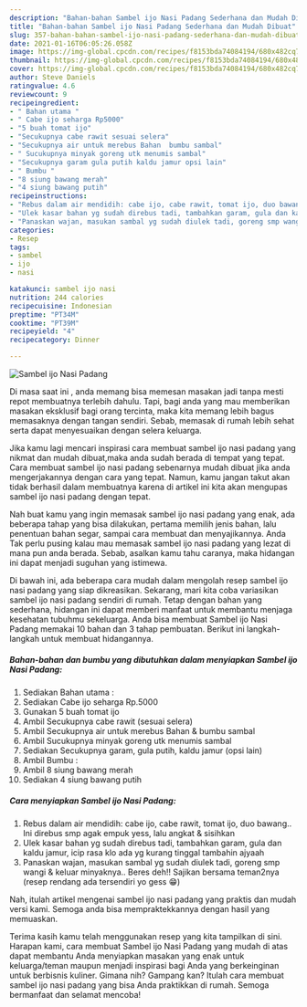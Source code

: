 ```yaml
---
description: "Bahan-bahan Sambel ijo Nasi Padang Sederhana dan Mudah Dibuat"
title: "Bahan-bahan Sambel ijo Nasi Padang Sederhana dan Mudah Dibuat"
slug: 357-bahan-bahan-sambel-ijo-nasi-padang-sederhana-dan-mudah-dibuat
date: 2021-01-16T06:05:26.058Z
image: https://img-global.cpcdn.com/recipes/f8153bda74084194/680x482cq70/sambel-ijo-nasi-padang-foto-resep-utama.jpg
thumbnail: https://img-global.cpcdn.com/recipes/f8153bda74084194/680x482cq70/sambel-ijo-nasi-padang-foto-resep-utama.jpg
cover: https://img-global.cpcdn.com/recipes/f8153bda74084194/680x482cq70/sambel-ijo-nasi-padang-foto-resep-utama.jpg
author: Steve Daniels
ratingvalue: 4.6
reviewcount: 9
recipeingredient:
- " Bahan utama "
- " Cabe ijo seharga Rp5000"
- "5 buah tomat ijo"
- "Secukupnya cabe rawit sesuai selera"
- "Secukupnya air untuk merebus Bahan  bumbu sambal"
- " Sucukupnya minyak goreng utk menumis sambal"
- "Secukupnya garam gula putih kaldu jamur opsi lain"
- " Bumbu "
- "8 siung bawang merah"
- "4 siung bawang putih"
recipeinstructions:
- "Rebus dalam air mendidih: cabe ijo, cabe rawit, tomat ijo, duo bawang.. Ini direbus smp agak empuk yess, lalu angkat &amp; sisihkan"
- "Ulek kasar bahan yg sudah direbus tadi, tambahkan garam, gula dan kaldu jamur, icip rasa klo ada yg kurang tinggal tambahin ajyaah"
- "Panaskan wajan, masukan sambal yg sudah diulek tadi, goreng smp wangi &amp; keluar minyaknya.. Beres deh!! Sajikan bersama teman2nya (resep rendang ada tersendiri yo gess 😁)"
categories:
- Resep
tags:
- sambel
- ijo
- nasi

katakunci: sambel ijo nasi 
nutrition: 244 calories
recipecuisine: Indonesian
preptime: "PT34M"
cooktime: "PT39M"
recipeyield: "4"
recipecategory: Dinner

---
```



![Sambel ijo Nasi Padang](https://img-global.cpcdn.com/recipes/f8153bda74084194/680x482cq70/sambel-ijo-nasi-padang-foto-resep-utama.jpg)

Di masa  saat ini , anda memang bisa memesan masakan jadi tanpa mesti repot membuatnya terlebih dahulu. Tapi, bagi anda yang mau memberikan masakan eksklusif bagi orang tercinta, maka kita memang lebih bagus memasaknya dengan tangan sendiri. Sebab, memasak di rumah lebih sehat serta dapat menyesuaikan dengan selera keluarga.

Jika kamu lagi mencari inspirasi cara membuat sambel ijo nasi padang yang nikmat dan mudah dibuat,maka anda sudah berada di tempat yang tepat. Cara membuat sambel ijo nasi padang  sebenarnya mudah dibuat jika anda mengerjakannya dengan cara yang tepat. Namun, kamu jangan takut akan tidak berhasil dalam membuatnya 
karena di artikel ini kita akan mengupas sambel ijo nasi padang dengan tepat.  



Nah buat kamu yang ingin memasak sambel ijo nasi padang yang enak, ada beberapa tahap yang bisa dilakukan, pertama memilih jenis bahan, lalu penentuan bahan segar, sampai cara membuat dan menyajikannya. Anda Tak perlu pusing kalau mau memasak sambel ijo nasi padang yang lezat di mana pun anda berada. Sebab, asalkan kamu  tahu caranya, maka hidangan ini dapat menjadi suguhan yang istimewa.

Di bawah ini, ada beberapa cara mudah dalam mengolah resep sambel ijo nasi padang yang siap dikreasikan. Sekarang, mari kita coba variasikan sambel ijo nasi padang sendiri di rumah. Tetap dengan bahan yang sederhana, hidangan ini dapat memberi manfaat untuk membantu menjaga kesehatan tubuhmu sekeluarga. Anda bisa membuat Sambel ijo Nasi Padang memakai 10 bahan dan 3 tahap pembuatan. Berikut ini langkah-langkah untuk membuat hidangannya.

<!--inarticleads1-->

##### Bahan-bahan dan bumbu yang dibutuhkan dalam menyiapkan Sambel ijo Nasi Padang:

1. Sediakan  Bahan utama :
1. Sediakan  Cabe ijo seharga Rp.5000
1. Gunakan 5 buah tomat ijo
1. Ambil Secukupnya cabe rawit (sesuai selera)
1. Ambil Secukupnya air untuk merebus Bahan &amp; bumbu sambal
1. Ambil  Sucukupnya minyak goreng utk menumis sambal
1. Sediakan Secukupnya garam, gula putih, kaldu jamur (opsi lain)
1. Ambil  Bumbu :
1. Ambil 8 siung bawang merah
1. Sediakan 4 siung bawang putih




<!--inarticleads2-->

##### Cara menyiapkan Sambel ijo Nasi Padang:

1. Rebus dalam air mendidih: cabe ijo, cabe rawit, tomat ijo, duo bawang.. Ini direbus smp agak empuk yess, lalu angkat &amp; sisihkan
1. Ulek kasar bahan yg sudah direbus tadi, tambahkan garam, gula dan kaldu jamur, icip rasa klo ada yg kurang tinggal tambahin ajyaah
1. Panaskan wajan, masukan sambal yg sudah diulek tadi, goreng smp wangi &amp; keluar minyaknya.. Beres deh!! Sajikan bersama teman2nya (resep rendang ada tersendiri yo gess 😁)




Nah, itulah artikel mengenai  sambel ijo nasi padang  yang praktis dan mudah versi kami. Semoga anda bisa mempraktekkannya dengan hasil yang memuaskan. 

Terima kasih kamu telah menggunakan resep yang kita tampilkan di sini. Harapan kami, cara membuat  Sambel ijo Nasi Padang yang mudah di atas dapat membantu Anda menyiapkan masakan yang enak untuk keluarga/teman maupun menjadi inspirasi bagi Anda yang berkeinginan untuk berbisnis kuliner. Gimana nih? Gampang kan? Itulah cara membuat sambel ijo nasi padang yang bisa Anda praktikkan di rumah. Semoga bermanfaat dan selamat mencoba!

